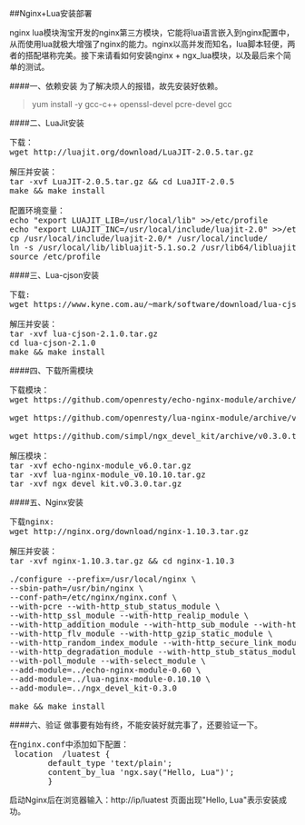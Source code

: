 ##Nginx+Lua安装部署



nginx lua模块淘宝开发的nginx第三方模块，它能将lua语言嵌入到nginx配置中，从而使用lua就极大增强了nginx的能力。nginx以高并发而知名，lua脚本轻便，两者的搭配堪称完美。接下来请看如何安装nginx + ngx_lua模块，以及最后来个简单的测试。

####一、依赖安装
为了解决烦人的报错，故先安装好依赖。
>yum install -y gcc-c++ openssl-devel pcre-devel gcc

####二、LuaJit安装
<pre>
下载：
wget http://luajit.org/download/LuaJIT-2.0.5.tar.gz

解压并安装：
tar -xvf LuaJIT-2.0.5.tar.gz && cd LuaJIT-2.0.5
make && make install

配置环境变量：
echo "export LUAJIT_LIB=/usr/local/lib" >>/etc/profile
echo "export LUAJIT_INC=/usr/local/include/luajit-2.0" >>/etc/profile
cp /usr/local/include/luajit-2.0/* /usr/local/include/
ln -s /usr/local/lib/libluajit-5.1.so.2 /usr/lib64/libluajit-5.1.so.2
source /etc/profile
</pre>

####三、Lua-cjson安装
<pre>
下载:
wget https://www.kyne.com.au/~mark/software/download/lua-cjson-2.1.0.tar.gz

解压并安装：
tar -xvf lua-cjson-2.1.0.tar.gz
cd lua-cjson-2.1.0
make && make install
</pre>

####四、下载所需模块
<pre>
下载模块：
wget https://github.com/openresty/echo-nginx-module/archive/v0.60.tar.gz -O echo-nginx-module_v6.0.tar.gz

wget https://github.com/openresty/lua-nginx-module/archive/v0.10.10.tar.gz -O lua-nginx-module_v0.10.10.tar.gz

wget https://github.com/simpl/ngx_devel_kit/archive/v0.3.0.tar.gz -O ngx_devel_kit.v0.3.0.tar.gz

解压模块：
tar -xvf echo-nginx-module_v6.0.tar.gz
tar -xvf lua-nginx-module_v0.10.10.tar.gz
tar -xvf ngx_devel_kit.v0.3.0.tar.gz
</pre>

####五、Nginx安装
<pre>
下载nginx:
wget http://nginx.org/download/nginx-1.10.3.tar.gz

解压并安装：
tar -xvf nginx-1.10.3.tar.gz && cd nginx-1.10.3

./configure --prefix=/usr/local/nginx \
--sbin-path=/usr/bin/nginx \
--conf-path=/etc/nginx/nginx.conf \
--with-pcre --with-http_stub_status_module \
--with-http_ssl_module --with-http_realip_module \
--with-http_addition_module --with-http_sub_module --with-http_dav_module \
--with-http_flv_module --with-http_gzip_static_module \
--with-http_random_index_module --with-http_secure_link_module \
--with-http_degradation_module --with-http_stub_status_module --with-file-aio \
--with-poll_module --with-select_module \
--add-module=../echo-nginx-module-0.60 \
--add-module=../lua-nginx-module-0.10.10 \
--add-module=../ngx_devel_kit-0.3.0

make && make install
</pre>

####六、验证
做事要有始有终，不能安装好就完事了，还要验证一下。
<pre>
在nginx.conf中添加如下配置：
 location  /luatest {
      	default_type 'text/plain';
      	content_by_lua 'ngx.say("Hello, Lua")';
        }
</pre>

启动Nginx后在浏览器输入：http://ip/luatest 页面出现"Hello, Lua"表示安装成功。